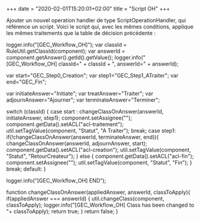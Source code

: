 +++
date = "2020-02-01T15:20:01+02:00"
title = "Script OH"
+++

Ajouter un nouvel operation handler de type ScriptOperationHandler, qui référence un script. 
Voici le script qui, avec les mêmes conditions, applique les mêmes traitements que la table de décision précédente : 

  logger.info("[GEC_Workflow_OH]");
  var classId = RuleUtil.getClassId(component);
  var answerId = component.getAnswer().getId().getValue();
  logger.info("[GEC_Workflow_OH] classId=" + classId + ", answerId=" + answerId);

  var start="GEC_Step0_Creation"; 
  var step1="GEC_Step1_ATraiter";
  var end="GEC_Fin";

  var initiateAnswer="Initiate";
  var treatAnswer="Traiter";
  var adjournAnswer="Ajourner";
  var terminateAnswer="Terminer";

  switch (classId) {
    case start :
      changeClassOnAnswer(answerId, initiateAnswer, step1);
      component.setAssignee("");
      component.getData().setACL("acl-traitement");
      util.setTagValue(component, "Statut", "A Traiter");
      break;
    case step1:
      if(!changeClassOnAnswer(answerId, terminateAnswer, end)){
          changeClassOnAnswer(answerId, adjournAnswer, start);
          component.getData().setACL("acl-creation");
          util.setTagValue(component, "Statut", "RetourCreateur");
      } else {
        component.getData().setACL("acl-fin");
        component.setAssignee("");
        util.setTagValue(component, "Statut", "Fin");
      }
      break;
    default:
  }


  logger.info("[GEC_Workflow_OH] END");

  function changeClassOnAnswer(appliedAnswer, answerId, classToApply){
    if(appliedAnswer === answerId) { 
        util.changeClass(component, classToApply); 
        logger.info("[GEC_Workflow_OH] Class has been changed to "+ classToApply);
        return true;
      }
    return false;
  }
